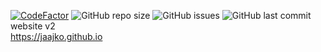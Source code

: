 <a href="https://www.codefactor.io/repository/github/jaajko/jaajko.github.io"><img src="https://www.codefactor.io/repository/github/jaajko/jaajko.github.io/badge" alt="CodeFactor" /></a>
![GitHub repo size](https://img.shields.io/github/repo-size/jaajko/jaajko.github.io)
![GitHub issues](https://img.shields.io/github/issues/jaajko/jaajko.github.io)
![GitHub last commit](https://img.shields.io/github/last-commit/jaajko/jaajko.github.io)
<br>
website v2 <br>
https://jaajko.github.io
